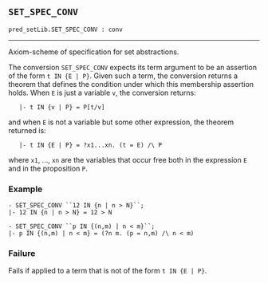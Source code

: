 ## `SET_SPEC_CONV`

``` hol4
pred_setLib.SET_SPEC_CONV : conv
```

------------------------------------------------------------------------

Axiom-scheme of specification for set abstractions.

The conversion `SET_SPEC_CONV` expects its term argument to be an
assertion of the form `t IN {E | P}`. Given such a term, the conversion
returns a theorem that defines the condition under which this membership
assertion holds. When `E` is just a variable `v`, the conversion
returns:

``` hol4
   |- t IN {v | P} = P[t/v]
```

and when `E` is not a variable but some other expression, the theorem
returned is:

``` hol4
   |- t IN {E | P} = ?x1...xn. (t = E) /\ P
```

where `x1`, ..., `xn` are the variables that occur free both in the
expression `E` and in the proposition `P`.

### Example

``` hol4
- SET_SPEC_CONV ``12 IN {n | n > N}``;
|- 12 IN {n | n > N} = 12 > N

- SET_SPEC_CONV ``p IN {(n,m) | n < m}``;
|- p IN {(n,m) | n < m} = (?n m. (p = n,m) /\ n < m)
```

### Failure

Fails if applied to a term that is not of the form `t IN {E | P}`.
